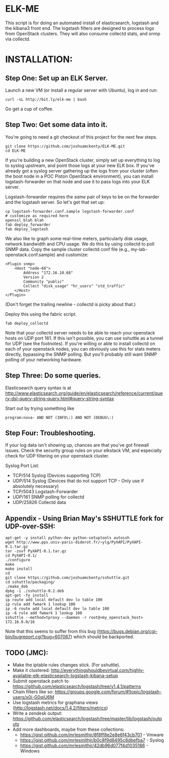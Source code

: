 ELK-ME
======

This script is for doing an automated install of elasticsearch, logstash and the kibana3 front end.
The logstash filters are designed to process logs from OpenStack clusters.
They will also consume collectd stats, and snmp via collectd.

INSTALLATION:
=============

Step One: Set up an ELK Server.
-------------------------------

Launch a new VM (or install a regular server with Ubuntu), log in and run:

	
	curl -sL http://bit.ly/elk-me | bash
	

Go get a cup of coffee.

Step Two: Get some data into it.
-------------------------------

You're going to need a git checkout of this project for the next few steps.

	git clone https://github.com/joshuamckenty/ELK-ME.git
	cd ELK-ME

If you're building a new OpenStack cluster, simply set up everything to log to syslog upstream, and point those logs at your new ELK box.
If you've already got a syslog server gathering up the logs from your cluster (often the boot node in a POC Piston OpenStack environment),
you can install logstash-forwarder on that node and use it to pass logs into your ELK server.

Logstash-forwarder requires the *same* pair of keys to be on the forwarder and the logstash server. So let's get that set up:

	cp logstash-forwarder.conf.sample logstash-forwarder.conf
	# customize as required here
	openssl blah blah
	fab deploy_forwarder
	fab deploy_logstash


We also like to graph some real-time meters, particularly disk usage, network bandwidth and CPU usage.
We do this by using collectd to poll SNMP data.
Copy the sample cluster collectd conf file (e.g., my-lab-openstack.conf.sample) and customize:

	<Plugin snmp>
		<Host "node-68">
			Address "172.16.10.68"
			Version 2
			Community "public"
			Collect "disk_usage" "hr_users" "std_traffic"
		</Host>
	</Plugin>

(Don't forget the trailing newline - collectd is picky about that.)

Deploy this using the fabric script.

	fab deploy_collectd

Note that your collectd server needs to be able to reach your openstack hosts on UDP port 161. If this isn't possible, you can use sshuttle as a tunnel for UDP (see the footnotes).
If you're willing or able to install collectd on each of your openstack nodes, you can obviously use this for stats meters directly, bypassing the SNMP polling. But you'll probably still want SNMP polling of your networking hardware.


Step Three: Do some queries.
-------------------------------

Elasticsearch query syntax is at http://www.elasticsearch.org/guide/en/elasticsearch/reference/current/query-dsl-query-string-query.html#query-string-syntax

Start out by trying something like

	program:nova- AND NOT (INFO\:) AND NOT (DEBUG\:)


Step Four: Troubleshooting.
-------------------------------

If your log data isn't showing up, chances are that you've got firewall issues. Check the security group rules on your elkstack VM, and especially check for UDP filtering on your openstack cluster.

Syslog Port List:

 * TCP/514 Syslog (Devices supporting TCP)
 * UDP/514 Syslog (Devices that do not support TCP - Only use if absolutely necessary)
 * TCP/5043 Logstash-Forwarder
 * UDP/161 SNMP polling for collectd
 * UDP/25826 Collectd data


Appendix - Using Brian May's SSHUTTLE fork for UDP-over-SSH:
-------------------------------

	apt-get -y install python-dev python-setuptools autossh 
	wget http://www.pps.univ-paris-diderot.fr/~ylg/PyXAPI/PyXAPI-0.1.tar.gz
	tar -zxvf PyXAPI-0.1.tar.gz
	cd PyXAPI-0.1/
	./configure
	make
	make install
	cd
	git clone https://github.com/joshuamckenty/sshuttle.git
	cd sshuttle/packaging/
	./make_deb
	dpkg -i ./sshuttle-0.2.deb
	apt-get -fy install
	ip route add local default dev lo table 100
	ip rule add fwmark 1 lookup 100
	ip -6 route add local default dev lo table 100
	ip -6 rule add fwmark 1 lookup 100
	sshuttle --method=tproxy --daemon -r root@<my_openstack_host> 172.16.0.0/16

Note that this seems to suffer from this bug (https://bugs.debian.org/cgi-bin/bugreport.cgi?bug=607067) which should be backported.

TODO (JMC):
-------------------------------

 - Make the iptable rules changes stick. (For sshuttle).
 - Make it clustered: http://everythingshouldbevirtual.com/highly-available-elk-elasticsearch-logstash-kibana-setup
 - Submit openstack patch to https://github.com/elasticsearch/logstash/tree/v1.4.1/patterns
 - Chain filters like so: https://groups.google.com/forum/#!topic/logstash-users/x0i-G0qiU6M
 - Use logstash metrics for graphana views (http://logstash.net/docs/1.4.2/filters/metrics)
 - Write a zendesk output: https://github.com/elasticsearch/logstash/tree/master/lib/logstash/outputs
 - Add more dashboards, maybe from these collections:
	- https://gist.github.com/mrlesmithjr/8f8ff8e2e8e6f43cb701 - Vmware
	- https://gist.github.com/mrlesmithjr/b0c8f9d8495c8dbefba7 - Syslog
	- https://gist.github.com/mrlesmithjr/42db96d077f4d1035186 - Windows

